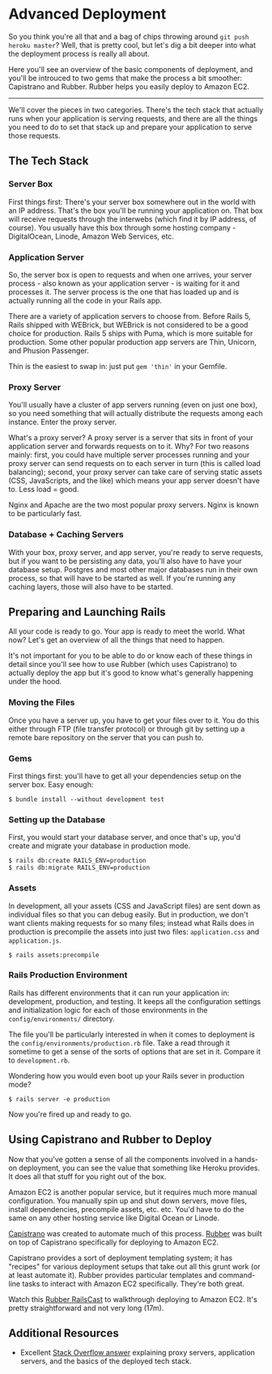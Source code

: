 # Advanced Deployment

So you think you're all that and a bag of chips throwing around
`git push heroku master`? Well, that is pretty cool, but let's
dig a bit deeper into what the deployment process is really all
about.

Here you'll see an overview of the basic components of deployment,
and you'll be introuced to two gems that make the process a bit
smoother: Capistrano and Rubber. Rubber helps you easily deploy to
Amazon EC2.

---

We'll cover the pieces in two categories. There's the tech stack that
actually runs when your application is serving requests, and there are
all the things you need to do to set that stack up and prepare your
application to serve those requests.

## The Tech Stack

### Server Box

First things first: There's your server box somewhere out in the world
with an IP address. That's the box you'll be running your application
on. That box will receive requests through the interwebs (which find it
by IP address, of course). You usually have this box through some hosting
company - DigitalOcean, Linode, Amazon Web Services, etc.

### Application Server

So, the server box is open to requests and when one arrives, your server
process - also known as your application server - is waiting for it and
processes it. The server process is the one that has loaded up and is
actually running all the code in your Rails app.

There are a variety of application servers to choose from. Before Rails 5, Rails shipped
with WEBrick, but WEBrick is not considered to be a good choice for
production. Rails 5 ships with Puma, which is more suitable for production. Some other popular production app servers are Thin, Unicorn, and Phusion Passenger.

Thin is the easiest to swap in: just put `gem 'thin'` in your Gemfile.

### Proxy Server

You'll usually have a cluster of app servers running (even on just one
box), so you need something that will actually distribute the requests
among each instance. Enter the proxy server.

What's a proxy server? A proxy server is a server that sits in front of
your application server and forwards requests on to it. Why? For two
reasons mainly: first, you could have multiple server processes running
and your proxy server can send requests on to each server in turn (this
is called load balancing); second, your proxy server can take care of
serving static assets (CSS, JavaScripts, and the like) which means your
app server doesn't have to. Less load = good.

Nginx and Apache are the two most popular proxy servers. Nginx is known
to be particularly fast.

### Database + Caching Servers

With your box, proxy server, and app server, you're ready to serve
requests, but if you want to be persisting any data, you'll also have to
have your database setup. Postgres and most other major databases run in
their own process, so that will have to be started as well. If you're
running any caching layers, those will also have to be started.

## Preparing and Launching Rails

All your code is ready to go. Your app is ready to meet the world. What
now? Let's get an overview of all the things that need to happen.

It's not important for you to be able to do or know each of these things
in detail since you'll see how to use Rubber (which uses Capistrano) to
actually deploy the app but it's good to know what's generally happening
under the hood.

### Moving the Files

Once you have a server up, you have to get your files over to it. You do
this either through FTP (file transfer protocol) or through git by
setting up a remote bare repository on the server that you can push to.

### Gems

First things first: you'll have to get all your dependencies setup on
the server box. Easy enough:

```
$ bundle install --without development test
```

### Setting up the Database

First, you would start your database server, and once that's up, you'd
create and migrate your database in production mode.

```
$ rails db:create RAILS_ENV=production
$ rails db:migrate RAILS_ENV=production
```

### Assets

In development, all your assets (CSS and JavaScript files) are sent down
as individual files so that you can debug easily. But in production, we
don't want clients making requests for so many files; instead what Rails
does in production is precompile the assets into just two files:
`application.css` and `application.js`.

```
$ rails assets:precompile
```

### Rails Production Environment

Rails has different environments that it can run your application in:
development, production, and testing. It keeps all the configuration
settings and initialization logic for each of those environments in the
`config/environments/` directory.

The file you'll be particularly interested in when it comes to
deployment is the `config/environments/production.rb` file. Take a read
through it sometime to get a sense of the sorts of options that are set
in it. Compare it to `development.rb`.

Wondering how you would even boot up your Rails sever in production
mode?

```
$ rails server -e production
```

Now you're fired up and ready to go.


## Using Capistrano and Rubber to Deploy

Now that you've gotten a sense of all the components involved in a
hands-on deployment, you can see the value that something like Heroku
provides. It does all that stuff for you right out of the box.

Amazon EC2 is another popular service, but it requires much more manual
configuration. You manually spin up and shut down servers, move files,
install dependencies, precompile assets, etc. etc. You'd have to do the
same on any other hosting service like Digital Ocean or Linode.

[Capistrano][capistrano] was created to automate much of this process.
[Rubber][rubber] was built on top of Capistrano specifically for
deploying to Amazon EC2.

Capistrano provides a sort of deployment templating system; it has
"recipes" for various deployment setups that take out all this grunt
work (or at least automate it). Rubber provides particular templates and
command-line tasks to interact with Amazon EC2 specifically. They're
both great.

Watch this [Rubber RailsCast][railscast-deploy] to walkthrough deploying
to Amazon EC2. It's pretty straightforward and not very long (17m).

[capistrano]: https://github.com/capistrano/capistrano
[rubber]: https://github.com/rubber/rubber
[railscast-deploy]: http://railscasts.com/episodes/347-rubber-and-amazon-ec2

## Additional Resources

* Excellent [Stack Overflow answer][so-deployment] explaining proxy
  servers, application servers, and the basics of the deployed tech
  stack.

[so-deployment]: http://stackoverflow.com/questions/4113299/ruby-on-rails-server-options
